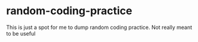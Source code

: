 random-coding-practice
======================

This is just a spot for me to dump random coding practice. Not really meant to be useful
